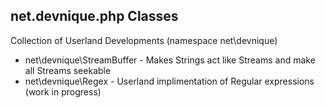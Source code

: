## net.devnique.php Classes

Collection of Userland Developments (namespace net\devnique) 

* net\devnique\StreamBuffer	- Makes Strings act like Streams and make all Streams seekable
* net\devnique\Regex		- Userland implimentation of Regular expressions (work in progress)
